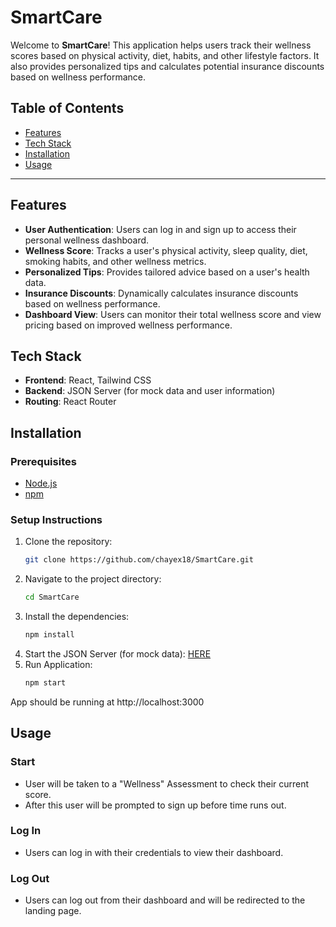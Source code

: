 # SmartCare
Welcome to **SmartCare**! This application helps users track their wellness scores based on physical activity, diet, habits, and other lifestyle factors. It also provides personalized tips and calculates potential insurance discounts based on wellness performance.

## Table of Contents
- [Features](#features)
- [Tech Stack](#tech-stack)
- [Installation](#installation)
- [Usage](#usage)

---

## Features
- **User Authentication**: Users can log in and sign up to access their personal wellness dashboard.
- **Wellness Score**: Tracks a user's physical activity, sleep quality, diet, smoking habits, and other wellness metrics.
- **Personalized Tips**: Provides tailored advice based on a user's health data.
- **Insurance Discounts**: Dynamically calculates insurance discounts based on wellness performance.
- **Dashboard View**: Users can monitor their total wellness score and view pricing based on improved wellness performance.
  
## Tech Stack
- **Frontend**: React, Tailwind CSS
- **Backend**: JSON Server (for mock data and user information)
- **Routing**: React Router

## Installation

### Prerequisites
- [Node.js](https://nodejs.org/en/download/)
- [npm](https://www.npmjs.com/) 

### Setup Instructions
1. Clone the repository:
   ```bash
   git clone https://github.com/chayex18/SmartCare.git
2. Navigate to the project directory:
   ```bash
   cd SmartCare
3. Install the dependencies:
   ```bash
   npm install
4. Start the JSON Server (for mock data): 
   [HERE](https://github.com/chayex18/MockDB)
5. Run Application:
   ```bash
   npm start
App should be running at http://localhost:3000

## Usage

### Start
- User will be taken to a "Wellness" Assessment to check their current score.
- After this user will be prompted to sign up before time runs out.
### Log In
- Users can log in with their credentials to view their dashboard.
### Log Out
- Users can log out from their dashboard and will be redirected to the landing page.
